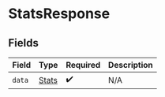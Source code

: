 # StatsResponse


## Fields

| Field                                 | Type                                  | Required                              | Description                           |
| ------------------------------------- | ------------------------------------- | ------------------------------------- | ------------------------------------- |
| `data`                                | [Stats](../../models/shared/stats.md) | :heavy_check_mark:                    | N/A                                   |